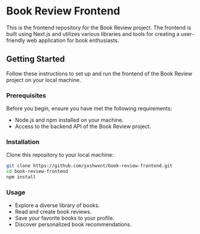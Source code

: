 # Book Review Frontend

This is the frontend repository for the Book Review project. The frontend is built using Next.js and utilizes various libraries and tools for creating a user-friendly web application for book enthusiasts.

## Getting Started

Follow these instructions to set up and run the frontend of the Book Review project on your local machine.

### Prerequisites

Before you begin, ensure you have met the following requirements:

- Node.js and npm installed on your machine.
- Access to the backend API of the Book Review project.

### Installation

Clone this repository to your local machine:

   ```bash
   git clone https://github.com/yxshwxnt/book-review-frontend.git
   cd book-review-frontend
   npm install  
```

###  Usage
- Explore a diverse library of books.
- Read and create book reviews.
- Save your favorite books to your profile.
- Discover personalized book recommendations.
